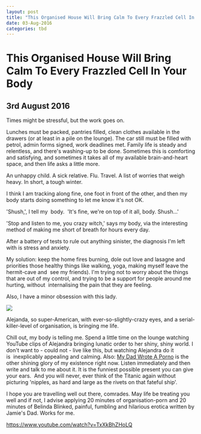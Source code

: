```yaml
---
layout: post
title: "This Organised House Will Bring Calm To Every Frazzled Cell In Your Body"
date: 03-Aug-2016
categories: tbd
---
```


# This Organised House Will Bring Calm To Every Frazzled Cell In Your Body

## 3rd August 2016

Times might be stressful,   but the work goes on.

Lunches must be packed,   pantries filled, clean clothes available in the drawers (or at least in a pile on the lounge). The car still must be filled with petrol, admin forms signed, work deadlines met. Family life is steady and relentless, and there's washing-up to be done. Sometimes this is comforting and satisfying, and sometimes it takes all of my available brain-and-heart space, and then life asks a little more.

An unhappy child. A sick relative. Flu. Travel. A list of worries that weigh heavy. In short, a tough winter.

I think I am tracking along fine, one foot in front of the other, and then my body starts doing something to let me know it's not OK.

'Shush,', I tell my  body.  'It's fine, we're on top of it all, body. Shush...'

'Stop and listen to me, you crazy witch,' says my body, via the interesting method of making me short of breath for hours every day.

After a battery of tests to rule out anything sinister, the diagnosis I'm left with is stress and anxiety.

 

My solution: keep the home fires burning, dole out love and lasagne and priorities those healthy things like walking, yoga, making myself leave the hermit-cave and  see my friends). I'm trying not to worry about the things that are out of my control, and trying to be a support for people around me hurting, without  internalising the pain that they are feeling.

Also, I have a minor obsession with this lady.

<img class="photo-horiz" src="https://yt3.ggpht.com/-67MWtaVCQZM/AAAAAAAAAAI/AAAAAAAAAAA/eZiB0mNbLiI/s900-c-k-no-rj-c0xffffff/photo.jpg" />

Alejanda, so super-American, with ever-so-slightly-crazy eyes, and a serial-killer-level of organisation, is bringing me life.

Chill out, my body is telling me. Spend a little time on the lounge watching YouTube clips of Alejandra bringing lunatic order to her shiny, shiny world. I don't want to - could not - live like this, but watching Alejandra do it is  inexplicably appealing and calming. Also: <a href="http://www.mydadwroteaporno.com/">My Dad Wrote A Porno</a> is the other shining glory of my existence right now. Listen immediately and then write and talk to me about it. It is the funniest possible present you can give your ears.  And you will never, ever think of the Titanic again without picturing 'nipples, as hard and large as the rivets on that fateful ship'.

I hope you are travelling well out there, comrades. May life be treating you well and if not, I advise applying 20 minutes of organisation-porn and 20 minutes of Belinda Blinked, painful, fumbling and hilarious erotica written by Jamie's Dad. Works for me.

https://www.youtube.com/watch?v=TxXkBhZHoLQ

 
